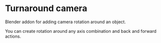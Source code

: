 Turnaround camera
=================

Blender addon for adding camera rotation around an object.

You can create rotation around any axis combination and back and forward actions.